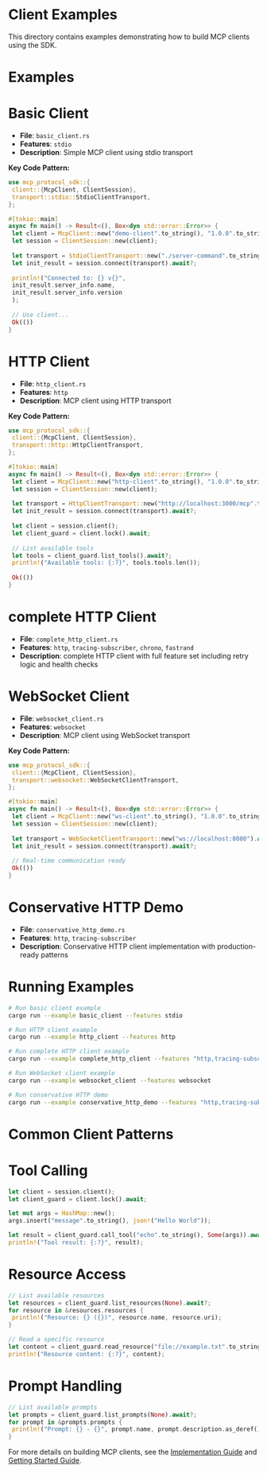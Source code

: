 # Client Examples

This directory contains examples demonstrating how to build MCP clients using the SDK.

# Examples

# Basic Client
- **File**: `basic_client.rs`
- **Features**: `stdio`
- **Description**: Simple MCP client using stdio transport

**Key Code Pattern:**
```rust
use mcp_protocol_sdk::{
 client::{McpClient, ClientSession},
 transport::stdio::StdioClientTransport,
};

#[tokio::main]
async fn main() -> Result<(), Box<dyn std::error::Error>> {
 let client = McpClient::new("demo-client".to_string(), "1.0.0".to_string());
 let session = ClientSession::new(client);
 
 let transport = StdioClientTransport::new("./server-command".to_string()).await?;
 let init_result = session.connect(transport).await?;
 
 println!("Connected to: {} v{}", 
 init_result.server_info.name, 
 init_result.server_info.version
 );
 
 // Use client...
 Ok(())
}
```

# HTTP Client
- **File**: `http_client.rs`
- **Features**: `http`
- **Description**: MCP client using HTTP transport

**Key Code Pattern:**
```rust
use mcp_protocol_sdk::{
 client::{McpClient, ClientSession},
 transport::http::HttpClientTransport,
};

#[tokio::main]
async fn main() -> Result<(), Box<dyn std::error::Error>> {
 let client = McpClient::new("http-client".to_string(), "1.0.0".to_string());
 let session = ClientSession::new(client);
 
 let transport = HttpClientTransport::new("http://localhost:3000/mcp".to_string()).await?;
 let init_result = session.connect(transport).await?;
 
 let client = session.client();
 let client_guard = client.lock().await;
 
 // List available tools
 let tools = client_guard.list_tools().await?;
 println!("Available tools: {:?}", tools.tools.len());
 
 Ok(())
}
```

# complete HTTP Client
- **File**: `complete_http_client.rs`
- **Features**: `http`, `tracing-subscriber`, `chrono`, `fastrand`
- **Description**: complete HTTP client with full feature set including retry logic and health checks

# WebSocket Client
- **File**: `websocket_client.rs`
- **Features**: `websocket`
- **Description**: MCP client using WebSocket transport

**Key Code Pattern:**
```rust
use mcp_protocol_sdk::{
 client::{McpClient, ClientSession},
 transport::websocket::WebSocketClientTransport,
};

#[tokio::main]
async fn main() -> Result<(), Box<dyn std::error::Error>> {
 let client = McpClient::new("ws-client".to_string(), "1.0.0".to_string());
 let session = ClientSession::new(client);
 
 let transport = WebSocketClientTransport::new("ws://localhost:8080").await?;
 let init_result = session.connect(transport).await?;
 
 // Real-time communication ready
 Ok(())
}
```

# Conservative HTTP Demo
- **File**: `conservative_http_demo.rs`
- **Features**: `http`, `tracing-subscriber`
- **Description**: Conservative HTTP client implementation with production-ready patterns

# Running Examples

```bash
# Run basic client example
cargo run --example basic_client --features stdio

# Run HTTP client example
cargo run --example http_client --features http

# Run complete HTTP client example
cargo run --example complete_http_client --features "http,tracing-subscriber,chrono,fastrand"

# Run WebSocket client example
cargo run --example websocket_client --features websocket

# Run conservative HTTP demo
cargo run --example conservative_http_demo --features "http,tracing-subscriber"
```

# Common Client Patterns

# Tool Calling
```rust
let client = session.client();
let client_guard = client.lock().await;

let mut args = HashMap::new();
args.insert("message".to_string(), json!("Hello World"));

let result = client_guard.call_tool("echo".to_string(), Some(args)).await?;
println!("Tool result: {:?}", result);
```

# Resource Access
```rust
// List available resources
let resources = client_guard.list_resources(None).await?;
for resource in &resources.resources {
 println!("Resource: {} ({})", resource.name, resource.uri);
}

// Read a specific resource
let content = client_guard.read_resource("file://example.txt".to_string()).await?;
println!("Resource content: {:?}", content);
```

# Prompt Handling
```rust
// List available prompts
let prompts = client_guard.list_prompts(None).await?;
for prompt in &prompts.prompts {
 println!("Prompt: {} - {}", prompt.name, prompt.description.as_deref().unwrap_or("No description"));
}
```

For more details on building MCP clients, see the [Implementation Guide](../../docs/implementation-guide.md) and [Getting Started Guide](../../docs/getting-started.md).
